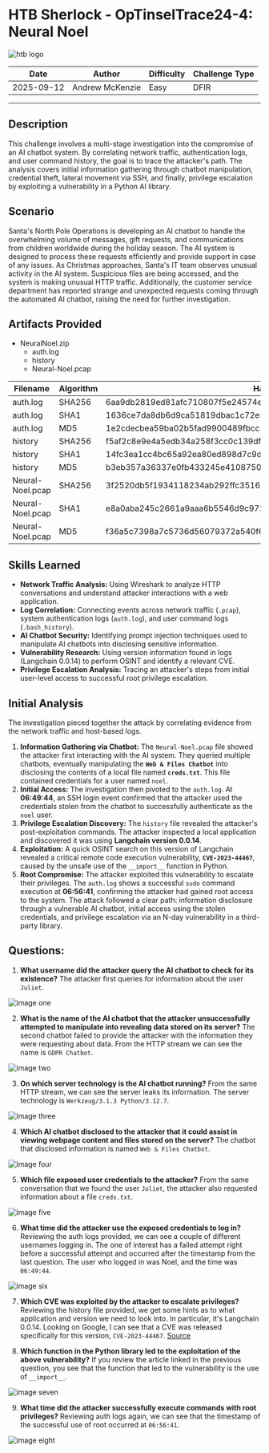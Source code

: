 # HTB Sherlock - OpTinselTrace24-4: Neural Noel

![htb logo](./Images/htb_logo.png)

| Date       | Author          | Difficulty | Challenge Type |
| ---------- | --------------- | ---------- | -------------- |
| 2025-09-12 | Andrew McKenzie | Easy       | DFIR           |

---
## Description
This challenge involves a multi-stage investigation into the compromise of an AI chatbot system. By correlating network traffic, authentication logs, and user command history, the goal is to trace the attacker's path. The analysis covers initial information gathering through chatbot manipulation, credential theft, lateral movement via SSH, and finally, privilege escalation by exploiting a vulnerability in a Python AI library.
## Scenario
Santa's North Pole Operations is developing an AI chatbot to handle the overwhelming volume of messages, gift requests, and communications from children worldwide during the holiday season. The AI system is designed to process these requests efficiently and provide support in case of any issues. As Christmas approaches, Santa's IT team observes unusual activity in the AI system. Suspicious files are being accessed, and the system is making unusual HTTP traffic. Additionally, the customer service department has reported strange and unexpected requests coming through the automated AI chatbot, raising the need for further investigation.
## Artifacts Provided
- NeuralNoel.zip
	- auth.log
	- history
	- Neural-Noel.pcap

| Filename         | Algorithm | Hash                                                             |
| ---------------- | --------- | ---------------------------------------------------------------- |
| auth.log         | SHA256    | 6aa9db2819ed81afc710807f5e24574e3172251d1d9266ff1af5e928eb4af801 |
| auth.log         | SHA1      | 1636ce7da8db6d9ca51819dbac1c72e5b34314cb                         |
| auth.log         | MD5       | 1e2cdecbea59ba02b5fad9900489fbcc                                 |
| history          | SHA256    | f5af2c8e9e4a5edb34a258f3cc0c139dfed3a8d43fcd3050c47c68a3e68bc541 |
| history          | SHA1      | 14fc3ea1cc4bc65a92ea80ed898d7c9d81420e9f                         |
| history          | MD5       | b3eb357a36337e0fb433245e41087507                                 |
| Neural-Noel.pcap | SHA256    | 3f2520db5f1934118234ab292ffc35168c42e59950e272bb03903c021156f6e3 |
| Neural-Noel.pcap | SHA1      | e8a0aba245c2661a9aaa6b5546d9c97293cafb89                         |
| Neural-Noel.pcap | MD5       | f36a5c7398a7c5736d56079372a540f6                                 |
## Skills Learned
- **Network Traffic Analysis:** Using Wireshark to analyze HTTP conversations and understand attacker interactions with a web application.
- **Log Correlation:** Connecting events across network traffic (`.pcap`), system authentication logs (`auth.log`), and user command logs (`.bash_history`).
- **AI Chatbot Security:** Identifying prompt injection techniques used to manipulate AI chatbots into disclosing sensitive information.
- **Vulnerability Research:** Using version information found in logs (Langchain 0.0.14) to perform OSINT and identify a relevant CVE.
- **Privilege Escalation Analysis:** Tracing an attacker's steps from initial user-level access to successful root privilege escalation.
## Initial Analysis
The investigation pieced together the attack by correlating evidence from the network traffic and host-based logs.
1. **Information Gathering via Chatbot:** The `Neural-Noel.pcap` file showed the attacker first interacting with the AI system. They queried multiple chatbots, eventually manipulating the **`Web & Files Chatbot`** into disclosing the contents of a local file named **`creds.txt`**. This file contained credentials for a user named `noel`.
2. **Initial Access:** The investigation then pivoted to the `auth.log`. At **06:49:44**, an SSH login event confirmed that the attacker used the credentials stolen from the chatbot to successfully authenticate as the `noel` user.
3. **Privilege Escalation Discovery:** The `history` file revealed the attacker's post-exploitation commands. The attacker inspected a local application and discovered it was using **Langchain version 0.0.14**.
4. **Exploitation:** A quick OSINT search on this version of Langchain revealed a critical remote code execution vulnerability, **`CVE-2023-44467`**, caused by the unsafe use of the `__import__` function in Python.
5. **Root Compromise:** The attacker exploited this vulnerability to escalate their privileges. The `auth.log` shows a successful `sudo` command execution at **06:56:41**, confirming the attacker had gained root access to the system.
The attack followed a clear path: information disclosure through a vulnerable AI chatbot, initial access using the stolen credentials, and privilege escalation via an N-day vulnerability in a third-party library.
## Questions:
1. **What username did the attacker query the AI chatbot to check for its existence?**
The attacker first queries for information about the user `Juliet`.

![image one](./Images/Pasted%20image%2020250912181006.png)

2. **What is the name of the AI chatbot that the attacker unsuccessfully attempted to manipulate into revealing data stored on its server?**
The second chatbot failed to provide the attacker with the information they were requesting about data. From the HTTP stream we can see the name is `GDPR Chatbot`.

![image two](./Images/Pasted%20image%2020250912181404.png)

3. **On which server technology is the AI chatbot running?**
From the same HTTP stream, we can see the server leaks its information. The server technology is `Werkzeug/3.1.3 Python/3.12.7`.

![image three](./Images/Pasted%20image%2020250912181515.png)

4. **Which AI chatbot disclosed to the attacker that it could assist in viewing webpage content and files stored on the server?**
The chatbot that disclosed information is named `Web & Files Chatbot`.

![image four](./Images/Pasted%20image%2020250912181636.png)

5. **Which file exposed user credentials to the attacker?**
From the same conversation that we found the user `Juliet`, the attacker also requested information about a file `creds.txt`.

![image five](./Images/Pasted%20image%2020250912181751.png)

6. **What time did the attacker use the exposed credentials to log in?**
Reviewing the auth logs provided, we can see a couple of different usernames logging in. The one of interest has a failed attempt right before a successful attempt and occurred after the timestamp from the last question. The user who logged in was Noel, and the time was `06:49:44`.

![image six](./Images/Pasted%20image%2020250912182207.png)

7. **Which CVE was exploited by the attacker to escalate privileges?**
Reviewing the history file provided, we get some hints as to what application and version we need to look into. In particular, it's Langchain 0.0.14. Looking on Google, I can see that a CVE was released specifically for this version, `CVE-2023-44467`. [Source](https://www.tenable.com/plugins/nessus/206977)

8. **Which function in the Python library led to the exploitation of the above vulnerability?**
If you review the article linked in the previous question, you see that the function that led to the vulnerability is the use of `__import__`.

![image seven](./Images/Pasted%20image%2020250912182640.png)

9. **What time did the attacker successfully execute commands with root privileges?**
Reviewing auth logs again, we can see that the timestamp of the successful use of root occurred at `06:56:41`.

![image eight](./Images/Pasted%20image%2020250912182847.png)